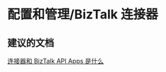 <properties
    pageTitle="配置和管理/BizTalk 连接器"
    description="配置和管理/BizTalk 连接器"
    service="microsoft.web"
    resource="sites"
    authors="aashu"
    displayOrder=""
    selfHelpType="generic"
    supportTopicIds="32451847"
    resourceTags="apiapp"
    productPesIds="15792"
    cloudEnvironments="public"
/>


# 配置和管理/BizTalk 连接器

## **建议的文档**
[连接器和 BizTalk API Apps 是什么](https://azure.microsoft.com/documentation/articles/app-service-logic-what-are-biztalk-api-apps/)



<!--HONumber=Jul16_HO4-->



